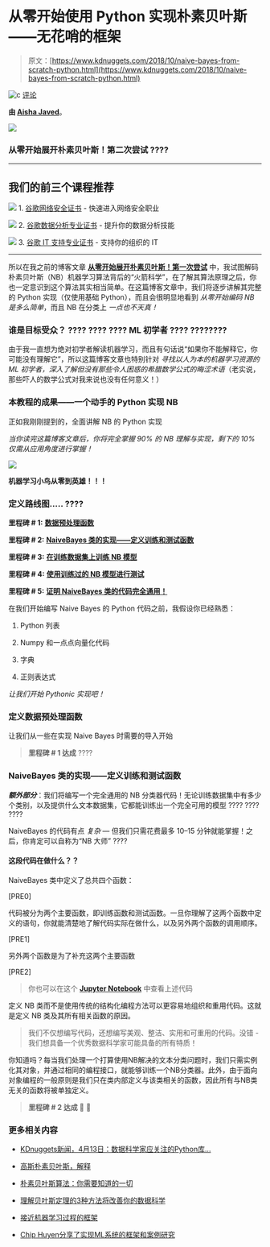 # 从零开始使用 Python 实现朴素贝叶斯——无花哨的框架

> 原文：[https://www.kdnuggets.com/2018/10/naive-bayes-from-scratch-python.html](https://www.kdnuggets.com/2018/10/naive-bayes-from-scratch-python.html)

![c](../Images/3d9c022da2d331bb56691a9617b91b90.png) [评论](/2018/10/naive-bayes-from-scratch-python.html/2#comments)

**由 [Aisha Javed](https://towardsdatascience.com/@aisha.jv70)**。

![](../Images/2ad3a747bf9c8c8e67cdfb4deec57050.png)

### **从零开始展开朴素贝叶斯！第二次尝试** **????**

* * *

## 我们的前三个课程推荐

![](../Images/0244c01ba9267c002ef39d4907e0b8fb.png) 1\. [谷歌网络安全证书](https://www.kdnuggets.com/google-cybersecurity) - 快速进入网络安全职业

![](../Images/e225c49c3c91745821c8c0368bf04711.png) 2\. [谷歌数据分析专业证书](https://www.kdnuggets.com/google-data-analytics) - 提升你的数据分析技能

![](../Images/0244c01ba9267c002ef39d4907e0b8fb.png) 3\. [谷歌 IT 支持专业证书](https://www.kdnuggets.com/google-itsupport) - 支持你的组织的 IT

* * *

所以在我之前的博客文章 [**从零开始展开朴素贝叶斯！第一次尝试**](https://www.kdnuggets.com/2018/09/unfolding-naive-bayes.html) 中，我试图解码朴素贝叶斯（NB）机器学习算法背后的“火箭科学”，在了解其算法原理之后，你也一定意识到这个算法其实相当简单。在这篇博客文章中，我们将逐步讲解其完整的 Python 实现（仅使用基础 Python），而且会很明显地看到 *从零开始编码 NB 是多么简单*，而且 NB 在分类上 *一点也不天真！*

### **谁是目标受众？** **????** **????** **????** **ML 初学者** **????** **????????**

由于我一直想为绝对初学者解读机器学习，而且有句话说“如果你不能解释它，你可能没有理解它”，所以这篇博客文章也特别针对 *寻找以人为本的机器学习资源的 ML 初学者，深入了解但没有那些令人困惑的希腊数学公式的晦涩术语*（老实说，那些吓人的数学公式对我来说也没有任何意义！）

### **本教程的成果——一个动手的 Python 实现 NB**

正如我刚刚提到的，全面讲解 NB 的 Python 实现

*当你读完这篇博客文章后，你将完全掌握 90% 的 NB 理解与实现，剩下的 10% 仅需从应用角度进行掌握！*

![](../Images/d107ef572d935909b0b62daf11e48e7a.png)

**机器学习小鸟从零到英雄！！！**

### 定义路线图….. ????

**里程碑 # 1:** [**数据预处理函数**](https://towardsdatascience.com/na%C3%AFve-bayes-from-scratch-using-python-only-no-fancy-frameworks-a1904b37222d#6154)

**里程碑 # 2:** [**NaiveBayes 类的实现——定义训练和测试函数**](https://towardsdatascience.com/na%C3%AFve-bayes-from-scratch-using-python-only-no-fancy-frameworks-a1904b37222d#fc37)

**里程碑 # 3:** [**在训练数据集上训练 NB 模型**](https://towardsdatascience.com/na%C3%AFve-bayes-from-scratch-using-python-only-no-fancy-frameworks-a1904b37222d#0287)

**里程碑 # 4:** [**使用训练过的 NB 模型进行测试**](https://towardsdatascience.com/na%C3%AFve-bayes-from-scratch-using-python-only-no-fancy-frameworks-a1904b37222d#a15f)

**里程碑 # 5:** [**证明 NaiveBayes 类的代码完全通用！**](https://towardsdatascience.com/na%C3%AFve-bayes-from-scratch-using-python-only-no-fancy-frameworks-a1904b37222d#02f4)

在我们开始编写 Naive Bayes 的 Python 代码之前，我假设你已经熟悉：

1.  Python 列表

1.  Numpy 和一点点向量化代码

1.  字典

1.  正则表达式

*让我们开始 Pythonic 实现吧！*

### **定义数据预处理函数**

让我们从一些在实现 Naive Bayes 时需要的导入开始

> **里程碑 # 1 达成** ????

### **NaiveBayes 类的实现——定义训练和测试函数**

***额外部分***：我们将编写一个完全通用的 NB 分类器代码！无论训练数据集中有多少个类别，以及提供什么文本数据集，它都能训练出一个完全可用的模型 ???? ???? ????

NaiveBayes 的代码有点 *复杂* — 但我们只需花费最多 10–15 分钟就能掌握！之后，你肯定可以自称为“NB 大师” ????

#### 这段代码在做什么？？

NaiveBayes 类中定义了总共四个函数：

[PRE0]

代码被分为两个主要函数，即训练函数和测试函数。一旦你理解了这两个函数中定义的语句，你就能清楚地了解代码实际在做什么，以及另外两个函数的调用顺序。

[PRE1]

另外两个函数是为了补充这两个主要函数

[PRE2]

> 你也可以在这个 [**Jupyter Notebook**](https://github.com/aishajv/Unfolding-Naive-Bayes-from-Scratch/blob/master/%23%20Unfolding%20Na%C3%AFve%20Bayes%20from%20Scratch!%20Take-2%20%F0%9F%8E%AC.ipynb) 中查看上述代码

定义 NB 类而不是使用传统的结构化编程方法可以更容易地组织和重用代码。这就是定义 NB 类及其所有相关函数的原因。

> 我们不仅想编写代码，还想编写美观、整洁、实用和可重用的代码。没错 - 我们想具备一个优秀数据科学家可能具备的所有特质！

你知道吗？每当我们处理一个打算使用NB解决的文本分类问题时，我们只需实例化其对象，并通过相同的编程接口，就能够训练一个NB分类器。此外，由于面向对象编程的一般原则是我们只在类内部定义与该类相关的函数，因此所有与NB类无关的函数将被单独定义。

> **里程碑 # 2 达成** 🎉 🎉

### 更多相关内容

+   [KDnuggets新闻，4月13日：数据科学家应关注的Python库…](https://www.kdnuggets.com/2022/n15.html)

+   [高斯朴素贝叶斯，解释](https://www.kdnuggets.com/2023/03/gaussian-naive-bayes-explained.html)

+   [朴素贝叶斯算法：你需要知道的一切](https://www.kdnuggets.com/2020/06/naive-bayes-algorithm-everything.html)

+   [理解贝叶斯定理的3种方法将改善你的数据科学](https://www.kdnuggets.com/2022/06/3-ways-understanding-bayes-theorem-improve-data-science.html)

+   [接近机器学习过程的框架](https://www.kdnuggets.com/2018/05/general-approaches-machine-learning-process.html)

+   [Chip Huyen分享了实现ML系统的框架和案例研究](https://www.kdnuggets.com/2023/02/sphere-chip-huyen-shares-frameworks-case-studies-implementing-ml-systems.html)
